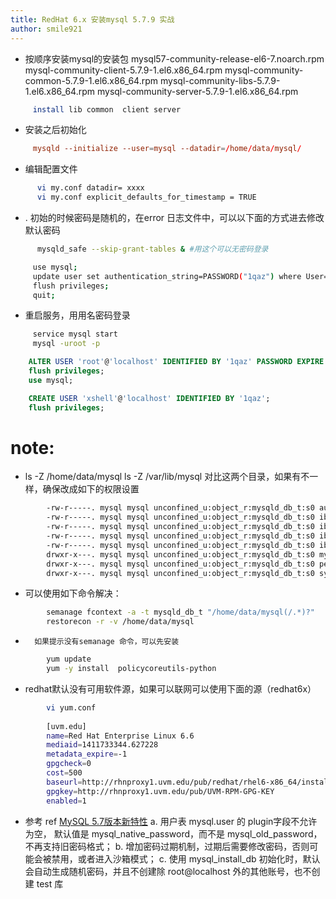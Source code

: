 ```yaml
---
title: RedHat 6.x 安装mysql 5.7.9 实战
author: smile921
---
```



 *    按顺序安装mysql的安装包
  mysql57-community-release-el6-7.noarch.rpm
  mysql-community-client-5.7.9-1.el6.x86_64.rpm
  mysql-community-common-5.7.9-1.el6.x86_64.rpm
  mysql-community-libs-5.7.9-1.el6.x86_64.rpm
  mysql-community-server-5.7.9-1.el6.x86_64.rpm

```bash
     install lib common  client server
```

*  安装之后初始化 
```conf
     mysqld --initialize --user=mysql --datadir=/home/data/mysql/
```
*  编辑配置文件
```bash
      vi my.conf datadir= xxxx
      vi my.conf explicit_defaults_for_timestamp = TRUE
```
* .   初始的时候密码是随机的，在error 日志文件中，可以以下面的方式进去修改默认密码
```bash sql
      mysqld_safe --skip-grant-tables & #用这个可以无密码登录 

     use mysql;
     update user set authentication_string=PASSWORD("1qaz") where User='root';
     flush privileges;
     quit;
```
*  重启服务，用用名密码登录
```bash
     service mysql start
     mysql -uroot -p
```
```sql
	ALTER USER 'root'@'localhost' IDENTIFIED BY '1qaz' PASSWORD EXPIRE  INTERVAL 600 DAY;
	flush privileges;
	use mysql;
```
```sql
	CREATE USER 'xshell'@'localhost' IDENTIFIED BY '1qaz';
	flush privileges;
```
# note: 
*   ls -Z /home/data/mysql ls -Z /var/lib/mysql 对比这两个目录，如果有不一样，确保改成如下的权限设置
``` bash
		-rw-r-----. mysql mysql unconfined_u:object_r:mysqld_db_t:s0 auto.cnf
		-rw-r-----. mysql mysql unconfined_u:object_r:mysqld_db_t:s0 ib_buffer_pool
		-rw-r-----. mysql mysql unconfined_u:object_r:mysqld_db_t:s0 ibdata1
		-rw-r-----. mysql mysql unconfined_u:object_r:mysqld_db_t:s0 ib_logfile0
		-rw-r-----. mysql mysql unconfined_u:object_r:mysqld_db_t:s0 ib_logfile1
		drwxr-x---. mysql mysql unconfined_u:object_r:mysqld_db_t:s0 mysql
		drwxr-x---. mysql mysql unconfined_u:object_r:mysqld_db_t:s0 performance_schema
		drwxr-x---. mysql mysql unconfined_u:object_r:mysqld_db_t:s0 sys
```
*	可以使用如下命令解决：
```bash
		semanage fcontext -a -t mysqld_db_t "/home/data/mysql(/.*)?"
		restorecon -r -v /home/data/mysql
```
*		如果提示没有semanage 命令，可以先安装
```bash
		yum update
		yum -y install  policycoreutils-python
```
*	redhat默认没有可用软件源，如果可以联网可以使用下面的源（redhat6x）
```bash
		vi yum.conf
		
		[uvm.edu]
		name=Red Hat Enterprise Linux 6.6
		mediaid=1411733344.627228
		metadata_expire=-1
		gpgcheck=0
		cost=500
		baseurl=http://rhnproxy1.uvm.edu/pub/redhat/rhel6-x86_64/install
		gpgkey=http://rhnproxy1.uvm.edu/pub/UVM-RPM-GPG-KEY 
		enabled=1
```

*  参考 ref [MySQL 5.7版本新特性](http://imysql.com/2015/07/08/mysql-57-new-feature-part-3.shtml)
a.    用户表 mysql.user 的 plugin字段不允许为空， 默认值是 mysql_native_password，而不是 mysql_old_password，不再支持旧密码格式；
b.    增加密码过期机制，过期后需要修改密码，否则可能会被禁用，或者进入沙箱模式；
c.    使用 mysql_install_db 初始化时，默认会自动生成随机密码，并且不创建除 root@localhost 外的其他账号，也不创建 test 库